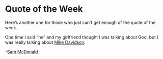 # Quote of the Week

Here’s another one for those who just can’t get enough of the quote of the week…

One time I said “he” and my girlfriend thought I was talking about God, but I was really talking about [Mike Davidson](http://mikeindustries.com).

-[Sam McDonald](http://sammcd.com)
